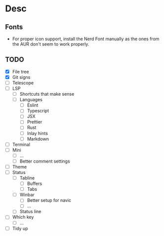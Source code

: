 # Desc
## Fonts
- For proper icon support, install the Nerd Font manually as the ones from the AUR don't seem to work properly.

## TODO
- [x] File tree
- [x] Git signs
- [ ] Telescope
- [ ] LSP
    - [ ] Shortcuts that make sense
    - [ ] Languages
        - [ ] Eslint
        - [ ] Typescript
        - [ ] JSX
        - [ ] Prettier
        - [ ] Rust
        - [ ] Inlay hints
        - [ ] Markdown
- [ ] Terminal
- [ ] Mini
    -  [ ] ...
    - [ ] Better comment settings
- [ ] Theme
- [ ] Status
    - [ ] Tabline
        - [ ] Buffers
        - [ ] Tabs
    - [ ] Winbar
        - [ ] Better setup for navic
        - [ ] ...
    - [ ] Status line
- [ ] Which key
    - [ ] ...
- [ ] Tidy up
